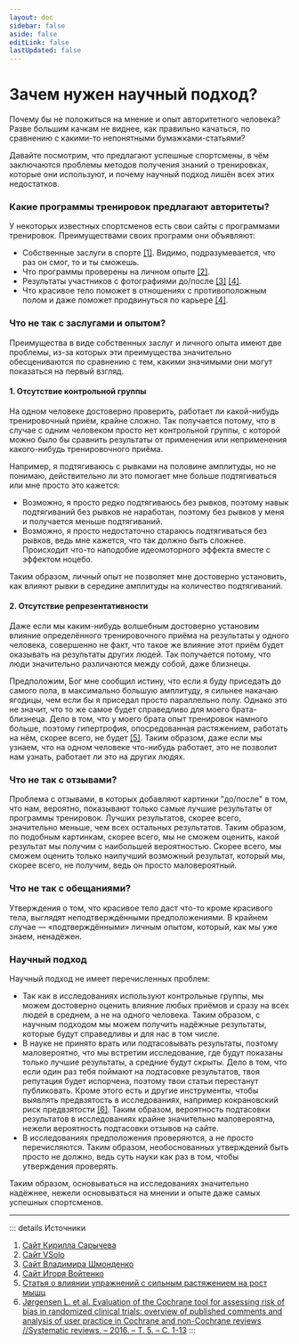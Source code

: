 ```yaml
---
layout: doc
sidebar: false
aside: false
editLink: false
lastUpdated: false
---
```


# Зачем нужен научный подход?

Почему бы не положиться на мнение и опыт авторитетного человека? Разве большим качкам не виднее, как правильно качаться, по сравнению с какими-то непонятными бумажками-статьями?

Давайте посмотрим, что предлагают успешные спортсмены, в чём заключаются проблемы методов получения знаний о тренировках, которые они используют, и почему научный подход лишён всех этих недостатков.

### Какие программы тренировок предлагают авторитеты?

У некоторых известных спортсменов есть свои сайты с программами тренировок. Преимуществами своих программ они объявляют:

- Собственные заслуги в спорте [[1]](https://www.train.sarychevkirill.com/). Видимо, подразумевается, что раз он смог, то и ты сможешь.
- Что программы проверены на личном опыте [[2]](https://vsolo.pro/).
- Результаты участников с фотографиями до/после [[3]](https://shmondenkovladimir.com/) [[4]](https://nextworkoutapp.com/).
- Что красивое тело поможет в отношениях с противоположным полом и даже поможет продвинуться по карьере [[4]](https://nextworkoutapp.com/).

### Что не так с заслугами и опытом?

Преимущества в виде собственных заслуг и личного опыта имеют две проблемы, из-за которых эти преимущества значительно обесцениваются по сравнению с тем, какими значимыми они могут показаться на первый взгляд.

#### 1. Отсутствие контрольной группы

На одном человеке достоверно проверить, работает ли какой-нибудь тренировочный приём, крайне сложно. Так получается потому, что в случае с одним человеком просто нет контрольной группы, с которой можно было бы сравнить результаты от применения или неприменения какого-нибудь тренировочного приёма.

Например, я подтягиваюсь с рывками на половине амплитуды, но не понимаю, действительно ли это помогает мне больше подтягиваться или мне просто это кажется:

- Возможно, я просто редко подтягиваюсь без рывков, поэтому навык подтягиваний без рывков не наработан, поэтому без рывков у меня и получается меньше подтягиваний.
- Возможно, я просто недостаточно стараюсь подтягиваться без рывков, ведь мне кажется, что так должно быть сложнее. Происходит что-то наподобие идеомоторного эффекта вместе с эффектом ноцебо.

Таким образом, личный опыт не позволяет мне достоверно установить, как влияют рывки в середине амплитуды на количество подтягиваний.

#### 2. Отсутствие репрезентативности

Даже если мы каким-нибудь волшебным достоверно установим влияние определённого тренировочного приёма на результаты у одного человека, совершенно не факт, что такое же влияние этот приём будет оказывать на результаты других людей. Так получается потому, что люди значительно различаются между собой, даже близнецы.

Предположим, Бог мне сообщил истину, что если я буду приседать до самого пола, в максимально большую амплитуду, я сильнее накачаю ягодицы, чем если бы я приседал просто параллельно полу. Однако это не значит, что то же самое будет справедливо для моего брата-близнеца. Дело в том, что у моего брата опыт тренировок намного больше, поэтому гипертрофия, опосредованная растяжением, работать на нём, скорее всего, не будет [[5]](/boys/muscle-growth-factors/stretch-mediated-hypertrophy). Таким образом, даже если мы узнаем, что на одном человеке что-нибудь работает, это не позволит нам узнать, работает ли это на других людях.

### Что не так с отзывами?

Проблема с отзывами, в которых добавляют картинки "до/после" в том, что нам, вероятно, показывают только самые лучшие результаты от программы тренировок. Лучших результатов, скорее всего, значительно меньше, чем всех остальных результатов. Таким образом, по подобным картинкам, скорее всего, мы не сможем оценить, какой результат мы получим с наибольшей вероятностью. Скорее всего, мы сможем оценить только наилучший возможный результат, который мы, скорее всего, не получим, ведь он просто маловероятный.

### Что не так с обещаниями?

Утверждения о том, что красивое тело даст что-то кроме красивого тела, выглядят неподтверждёнными предположениями. В крайнем случае — «подтверждёнными» личным опытом, который, как мы уже знаем, ненадёжен.

### Научный подход

Научный подход не имеет перечисленных проблем:

- Так как в исследованиях используют контрольные группы, мы можем достоверно оценить влияние любых приёмов и сразу на всех людей в среднем, а не на одного человека. Таким образом, с научным подходом мы можем получить надёжные результаты, которые будут справедливы и для нас в том числе.
- В науке не принято врать или подтасовывать результаты, поэтому маловероятно, что мы встретим исследование, где будут показаны только лучшие результаты, а средние будут скрыты. Дело в том, что если один раз тебя поймают на подтасовке результатов, твоя репутация будет испорчена, поэтому твои статьи перестанут публиковать. Кроме этого есть и другие инструменты, чтобы выявлять предвзятость в исследованиях, например кокрановский риск предвзятости [[6]](https://link.springer.com/article/10.1186/s13643-016-0259-8). Таким образом, вероятность подтасовки результатов в исследованиях крайне значительно маловероятна, нежели вероятность подтасовки отзывов на сайте.
- В исследованиях предположения проверяются, а не просто перечисляются. Таким образом, необоснованных утверждений быть просто не должно, ведь суть науки как раз в том, чтобы утверждения проверять.

Таким образом, основываться на исследованиях значительно надёжнее, нежели основываться на мнении и опыте даже самых успешных спортсменов.

***

::: details Источники
1. [Сайт Кирилла Сарычева](https://www.train.sarychevkirill.com/)
2. [Сайт VSolo](https://vsolo.pro/)
3. [Сайт Владимира Шмонденко](https://shmondenkovladimir.com/)
4. [Сайт Игоря Войтенко](https://nextworkoutapp.com/)
5. [Статья о влиянии упражнений с сильным растяжением на рост мышц](/boys/muscle-growth-factors/stretch-mediated-hypertrophy)
6. [Jørgensen L. et al. Evaluation of the Cochrane tool for assessing risk of bias in randomized clinical trials: overview of published comments and analysis of user practice in Cochrane and non-Cochrane reviews //Systematic reviews. – 2016. – Т. 5. – С. 1-13](https://link.springer.com/article/10.1186/s13643-016-0259-8)
:::